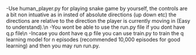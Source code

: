 -Use human_player.py for playing snake game by yourself, the controls are a bit non intuative as in insted of absolute directions (up down etc) the directions are relative 
to the direction the player is currently moving in (Easy to understand).\n
-You wont be able to use the run.py file if you dont have q.p file\n
-Incase you dont have q.p file you can use train.py to train the q learning model for n episodes (recommended 10,000 episodes for good learning) and then you may run run.py.
